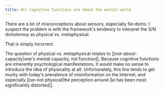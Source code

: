 ```yaml
---
title: All cognitive functions are about the mental world
---
```


There are a lot of misconceptions about sensors, especially Se-doms. I suspect the problem is with the framework's tendency to interpret the S/N dichotomoy as physical vs. metaphysical.

That is simply incorrect.

The question of physical vs. metaphysical relates to [[not-about-capacity|one's mental capacity, not function]]. Because cognitive functions are inherently psychological manifestations, it would make no sense to introduce the idea of physicality at all. Unfortunately, this line tends to get murky with today's prevalence of misinformation on the Internet, and especially [[se-not-physical|the perception around Se has been most significantly distorted]].
